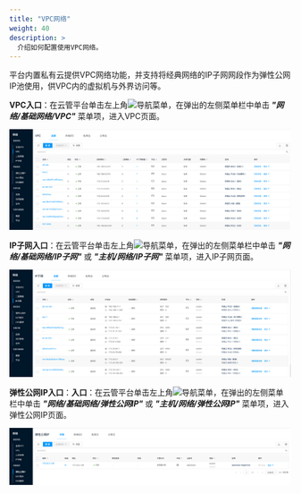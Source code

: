 ```yaml
---
title: "VPC网络"
weight: 40
description: >
  介绍如何配置使用VPC网络。
---
```


平台内置私有云提供VPC网络功能，并支持将经典网络的IP子网网段作为弹性公网IP池使用，供VPC内的虚拟机与外界访问等。

**VPC入口**：在云管平台单击左上角![](../../../images/intro/nav.png)导航菜单，在弹出的左侧菜单栏中单击 **_"网络/基础网络/VPC"_** 菜单项，进入VPC页面。

![](../../images/vpc1.png)

**IP子网入口**：在云管平台单击左上角![](../../../images/intro/nav.png)导航菜单，在弹出的左侧菜单栏中单击 **_"网络/基础网络/IP子网"_** 或 **_"主机/网络/IP子网"_** 菜单项，进入IP子网页面。

![](../../images/ipsubnet1.png)

**弹性公网IP入口**：**入口**：在云管平台单击左上角![](../../../images/intro/nav.png)导航菜单，在弹出的左侧菜单栏中单击 **_"网络/基础网络/弹性公网IP"_** 或 **_"主机/网络/弹性公网IP"_** 菜单项，进入弹性公网IP页面。

![](../../images/eip1.png)